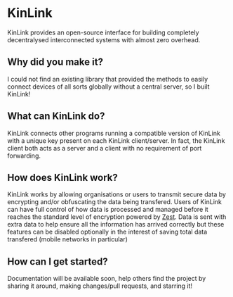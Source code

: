 # KinLink
KinLink provides an open-source interface for building completely decentralysed interconnected systems with almost zero overhead.

## Why did you make it?
I could not find an existing library that provided the methods to easily connect devices of all sorts globally without a central server, so I built KinLink!

## What can KinLink do?
KinLink connects other programs running a compatible version of KinLink with a unique key present on each KinLink client/server. In fact, the KinLink client both acts as a server and a client with no requirement of port forwarding.

## How does KinLink work?
KinLink works by allowing organisations or users to transmit secure data by encrypting and/or obfuscating the data being transfered. Users of KinLink can have full control of how data is processed and managed before it reaches the standard level of encryption powered by [Zest](https://github.com/mnkrcc/zest). Data is sent with extra data to help ensure all the information has arrived correctly but these features can be disabled optionally in the interest of saving total data transfered (mobile networks in particular)

## How can I get started?
Documentation will be available soon, help others find the project by sharing it around, making changes/pull requests, and starring it!
